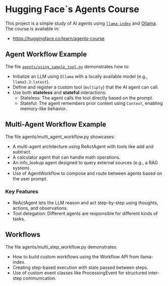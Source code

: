 # Hugging Face`s Agents Course

This project is a simple study of AI agents using [`llama-index`](https://github.com/jerryjliu/llama_index) and [Ollama](https://ollama.com/).
The course is available in:
- https://huggingface.co/learn/agents-course

## Agent Workflow Example

The file [`agents/using_sample_tool.py`](agents/using_sample_tool.py) demonstrates how to:
- Initialize an LLM using `Ollama` with a locally available model (e.g., `llama3.2:latest`).
- Define and register a custom tool (`multiply`) that the AI agent can call.
- Use both **stateless** and **stateful** interactions:
  - Stateless: The agent calls the tool directly based on the prompt.
  - Stateful: The agent remembers prior context using `Context`, enabling memory-like behavior.

## Multi-Agent Workflow Example
The file agents/multi_agent_workflow.py showcases:
- A multi-agent architecture using ReActAgent with tools like add and subtract.
- A calculator agent that can handle math operations.
- An info_lookup agent designed to query external sources (e.g., a RAG system).
- Use of AgentWorkflow to compose and route between agents based on the user prompt.

### Key Features
- ReActAgent lets the LLM reason and act step-by-step using thoughts, actions, and observations.
- Tool delegation: Different agents are responsible for different kinds of tasks.

## Workflows
The file agents/multi_step_workflow.py demonstrates:
- How to build custom workflows using the Workflow API from llama-index.
- Creating step-based execution with state passed between steps.
- Use of custom event classes like ProcessingEvent for structured inter-step communication.